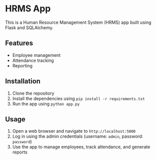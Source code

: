 # HRMS App

This is a Human Resource Management System (HRMS) app built using Flask and SQLAlchemy.

## Features

* Employee management
* Attendance tracking
* Reporting

## Installation

1. Clone the repository
2. Install the dependencies using `pip install -r requirements.txt`
3. Run the app using `python app.py`

## Usage

1. Open a web browser and navigate to `http://localhost:5000`
2. Log in using the admin credentials (username: `admin`, password: `password`)
3. Use the app to manage employees, track attendance, and generate reports